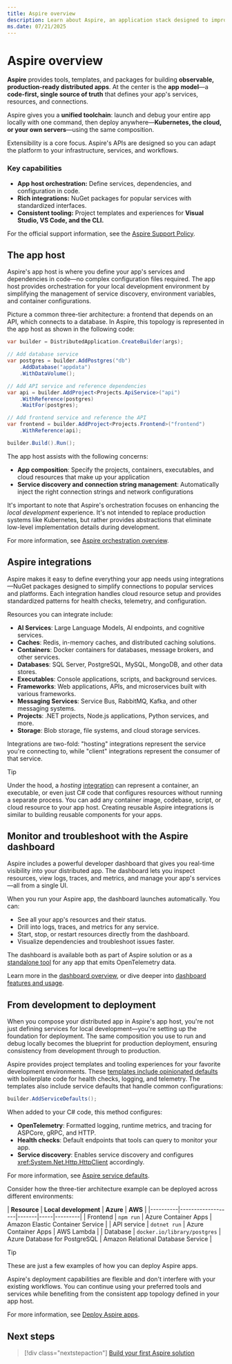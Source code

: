```yaml
---
title: Aspire overview
description: Learn about Aspire, an application stack designed to improve the experience of building distributed applications.
ms.date: 07/21/2025
---
```


# Aspire overview

**Aspire** provides tools, templates, and packages for building **observable, production-ready distributed apps**. At the center is the **app model**—a **code-first, single source of truth** that defines your app's services, resources, and connections.

Aspire gives you a **unified toolchain**: launch and debug your entire app locally with one command, then deploy anywhere—**Kubernetes, the cloud, or your own servers**—using the same composition.

Extensibility is a core focus. Aspire's APIs are designed so you can adapt the platform to your infrastructure, services, and workflows.

### Key capabilities

- **App host orchestration:** Define services, dependencies, and configuration in code.
- **Rich integrations:** NuGet packages for popular services with standardized interfaces.
- **Consistent tooling:** Project templates and experiences for **Visual Studio, VS Code, and the CLI.**

For the official support information, see the [Aspire Support Policy](https://dotnet.microsoft.com/platform/support/policy/aspire).

## The app host

Aspire's app host is where you define your app's services and dependencies in code—no complex configuration files required. The app host provides orchestration for your local development environment by simplifying the management of service discovery, environment variables, and container configurations.

Picture a common three-tier architecture: a frontend that depends on an API, which connects to a database. In Aspire, this topology is represented in the app host as shown in the following code:

```csharp
var builder = DistributedApplication.CreateBuilder(args);

// Add database service
var postgres = builder.AddPostgres("db")
    .AddDatabase("appdata")
    .WithDataVolume();

// Add API service and reference dependencies
var api = builder.AddProject<Projects.ApiService>("api")
    .WithReference(postgres)
    .WaitFor(postgres);

// Add frontend service and reference the API
var frontend = builder.AddProject<Projects.Frontend>("frontend")
    .WithReference(api);

builder.Build().Run();
```

The app host assists with the following concerns:

- **App composition**: Specify the projects, containers, executables, and cloud resources that make up your application
- **Service discovery and connection string management**: Automatically inject the right connection strings and network configurations

It's important to note that Aspire's orchestration focuses on enhancing the _local development_ experience. It's not intended to replace production systems like Kubernetes, but rather provides abstractions that eliminate low-level implementation details during development.

For more information, see [Aspire orchestration overview](../fundamentals/app-host-overview.md).

## Aspire integrations

Aspire makes it easy to define everything your app needs using integrations—NuGet packages designed to simplify connections to popular services and platforms. Each integration handles cloud resource setup and provides standardized patterns for health checks, telemetry, and configuration.

Resources you can integrate include:

- **AI Services**: Large Language Models, AI endpoints, and cognitive services.
- **Caches**: Redis, in-memory caches, and distributed caching solutions.
- **Containers**: Docker containers for databases, message brokers, and other services.
- **Databases**: SQL Server, PostgreSQL, MySQL, MongoDB, and other data stores.
- **Executables**: Console applications, scripts, and background services.
- **Frameworks**: Web applications, APIs, and microservices built with various frameworks.
- **Messaging Services**: Service Bus, RabbitMQ, Kafka, and other messaging systems.
- **Projects**: .NET projects, Node.js applications, Python services, and more.
- **Storage**: Blob storage, file systems, and cloud storage services.

Integrations are two-fold: "hosting" integrations represent the service you're connecting to, while "client" integrations represent the consumer of that service.

> [!TIP]
> Under the hood, a _hosting_ [integration](../fundamentals/integrations-overview.md) can represent a container, an executable, or even just C# code that configures resources without running a separate process. You can add any container image, codebase, script, or cloud resource to your app host. Creating reusable Aspire integrations is similar to building reusable components for your apps.

## Monitor and troubleshoot with the Aspire dashboard

Aspire includes a powerful developer dashboard that gives you real-time visibility into your distributed app. The dashboard lets you inspect resources, view logs, traces, and metrics, and manage your app's services—all from a single UI.

When you run your Aspire app, the dashboard launches automatically. You can:

- See all your app's resources and their status.
- Drill into logs, traces, and metrics for any service.
- Start, stop, or restart resources directly from the dashboard.
- Visualize dependencies and troubleshoot issues faster.

The dashboard is available both as part of Aspire solution or as a [standalone tool](../fundamentals/dashboard/standalone.md) for any app that emits OpenTelemetry data.

Learn more in the [dashboard overview](../fundamentals/dashboard/overview.md), or dive deeper into [dashboard features and usage](../fundamentals/dashboard/explore.md).

## From development to deployment

When you compose your distributed app in Aspire's app host, you're not just defining services for local development—you're setting up the foundation for deployment. The same composition you use to run and debug locally becomes the blueprint for production deployment, ensuring consistency from development through to production.

Aspire provides project templates and tooling experiences for your favorite development environments. These [templates include opinionated defaults](../fundamentals/aspire-sdk-templates.md) with boilerplate code for health checks, logging, and telemetry. The templates also include service defaults that handle common configurations:

```csharp
builder.AddServiceDefaults();
```

When added to your C# code, this method configures:

- **OpenTelemetry**: Formatted logging, runtime metrics, and tracing for ASPCore, gRPC, and HTTP.
- **Health checks**: Default endpoints that tools can query to monitor your app.
- **Service discovery**: Enables service discovery and configures <xref:System.Net.Http.HttpClient> accordingly.

For more information, see [Aspire service defaults](../fundamentals/service-defaults.md).

Consider how the three-tier architecture example can be deployed across different environments:

| **Resource** | **Local development** | **Azure** | **AWS** |
|----------|-------------------|-------|-----|---------|
| Frontend | `npm run` | Azure Container Apps | Amazon Elastic Container Service |
| API service | `dotnet run` | Azure Container Apps | AWS Lambda |
| Database | `docker.io/library/postgres` | Azure Database for PostgreSQL | Amazon Relational Database Service |

> [!TIP]
> These are just a few examples of how you can deploy Aspire apps.

Aspire's deployment capabilities are flexible and don't interfere with your existing workflows. You can continue using your preferred tools and services while benefiting from the consistent app topology defined in your app host.

For more information, see [Deploy Aspire apps](../deployment/overview.md).

## Next steps

> [!div class="nextstepaction"]
> [Build your first Aspire solution](build-your-first-aspire-app.md)

